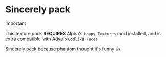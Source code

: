 # Sincerely pack
> [!IMPORTANT]
> This texture pack **REQUIRES** Alpha's `Happy Textures` mod installed, and is extra compatible with Adya's `Godlike Faces`

Sincerely pack because phantom thought it's funny 👍

